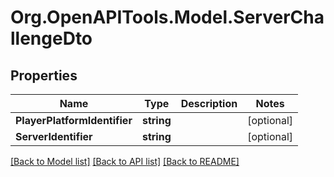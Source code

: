 # Org.OpenAPITools.Model.ServerChallengeDto

## Properties

Name | Type | Description | Notes
------------ | ------------- | ------------- | -------------
**PlayerPlatformIdentifier** | **string** |  | [optional] 
**ServerIdentifier** | **string** |  | [optional] 

[[Back to Model list]](../README.md#documentation-for-models) [[Back to API list]](../README.md#documentation-for-api-endpoints) [[Back to README]](../README.md)

